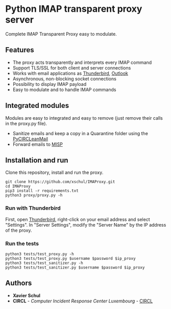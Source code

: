# Python IMAP transparent proxy server

Complete IMAP Transparent Proxy easy to modulate.

## Features

* The proxy acts transparently and interprets every IMAP command
* Support TLS/SSL for both client and server connections
* Works with email applications as [Thunderbird](https://www.mozilla.org/en-US/thunderbird/), [Outlook](https://outlook.live.com/owa/)
* Asynchronous, non-blocking socket connections
* Possibility to display IMAP payload
* Easy to modulate and to handle IMAP commands

## Integrated modules

Modules are easy to integrated and easy to remove (just remove their calls in the proxy.py file).

* Sanitize emails and keep a copy in a Quarantine folder using the [PyCIRCLeanMail](https://github.com/CIRCL/PyCIRCLeanMail)
* Forward emails to [MISP](https://github.com/misp)

## Installation and run

Clone this repository, install and run the proxy.

```
git clone https://github.com/xschul/IMAProxy.git
cd IMAProxy
pip3 install -r requirements.txt
python3 proxy/proxy.py -h
```

### Run with Thunderbird

First, open [Thunderbird](https://www.mozilla.org/en-US/thunderbird/), right-click on your email address and select "Settings". In "Server Settings", modify the "Server Name" by the IP address of the proxy.

### Run the tests

```
python3 tests/test_proxy.py -h
python3 tests/test_proxy.py $username $password $ip_proxy
python3 tests/test_sanitizer.py -h
python3 tests/test_sanitizer.py $username $password $ip_proxy
```

## Authors

* **Xavier Schul**
* **CIRCL** - *Computer Incident Response Center Luxembourg* - [CIRCL](https://www.circl.lu/)
